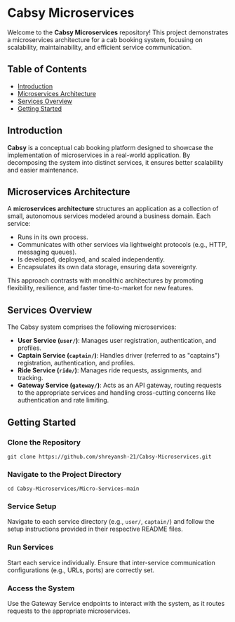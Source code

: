 <h1>Cabsy Microservices</h1>

<p>Welcome to the <strong>Cabsy Microservices</strong> repository! This project demonstrates a microservices architecture for a cab booking system, focusing on scalability, maintainability, and efficient service communication.</p>

<h2>Table of Contents</h2>
<ul>
  <li><a href="#introduction">Introduction</a></li>
  <li><a href="#microservices-architecture">Microservices Architecture</a></li>
  <li><a href="#services-overview">Services Overview</a></li>
  <li><a href="#getting-started">Getting Started</a></li>
</ul>

<h2 id="introduction">Introduction</h2>
<p><strong>Cabsy</strong> is a conceptual cab booking platform designed to showcase the implementation of microservices in a real-world application. By decomposing the system into distinct services, it ensures better scalability and easier maintenance.</p>

<h2 id="microservices-architecture">Microservices Architecture</h2>
<p>A <strong>microservices architecture</strong> structures an application as a collection of small, autonomous services modeled around a business domain. Each service:</p>
<ul>
  <li>Runs in its own process.</li>
  <li>Communicates with other services via lightweight protocols (e.g., HTTP, messaging queues).</li>
  <li>Is developed, deployed, and scaled independently.</li>
  <li>Encapsulates its own data storage, ensuring data sovereignty.</li>
</ul>
<p>This approach contrasts with monolithic architectures by promoting flexibility, resilience, and faster time-to-market for new features.</p>

<h2 id="services-overview">Services Overview</h2>
<p>The Cabsy system comprises the following microservices:</p>
<ul>
  <li><strong>User Service (<code>user/</code>)</strong>: Manages user registration, authentication, and profiles.</li>
  <li><strong>Captain Service (<code>captain/</code>)</strong>: Handles driver (referred to as "captains") registration, authentication, and profiles.</li>
  <li><strong>Ride Service (<code>ride/</code>)</strong>: Manages ride requests, assignments, and tracking.</li>
  <li><strong>Gateway Service (<code>gateway/</code>)</strong>: Acts as an API gateway, routing requests to the appropriate services and handling cross-cutting concerns like authentication and rate limiting.</li>
</ul>

<h2 id="getting-started">Getting Started</h2>

<h3>Clone the Repository</h3>
<pre><code>git clone https://github.com/shreyansh-21/Cabsy-Microservices.git</code></pre>

<h3>Navigate to the Project Directory</h3>
<pre><code>cd Cabsy-Microservices/Micro-Services-main</code></pre>

<h3>Service Setup</h3>
<p>Navigate to each service directory (e.g., <code>user/</code>, <code>captain/</code>) and follow the setup instructions provided in their respective README files.</p>

<h3>Run Services</h3>
<p>Start each service individually. Ensure that inter-service communication configurations (e.g., URLs, ports) are correctly set.</p>

<h3>Access the System</h3>
<p>Use the Gateway Service endpoints to interact with the system, as it routes requests to the appropriate microservices.</p>


